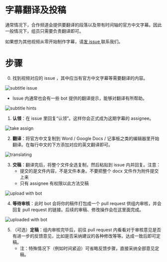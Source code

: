 # 字幕翻译及投稿

通常情况下，合作频道会提供要翻译的段落以及带有时间轴的官方中文字幕。因此一般情况下，组员只需要负责翻译即可。

如果想为其他视频从零开始制作字幕，请[发 issue ](https://github.com/immoonancient/YTSubtitles/issues/new)联系我们。

# 步骤

0. 找到视频对应的 issue ，其中应当有官方中文字幕等需要翻译的内容。

![subtitle issue](resources/subtitle-issue.png)

- Issue 内通常也会有一些 bot 提供的翻译提示，能够对翻译有所帮助。

![subtitle hints](resources/subtitle-hints.png)

1. **认领**：在 issue 里回复“认领”。这样你会正式成为这期字幕的 assignee。

![take assign](resources/take-assign.png)

2. **翻译**：将官方中文复制到 Word / Google Docs / 记事板之类的编辑器里开始翻译。在每行中文的下方添加对应的英文翻译即可。

![translating](resources/translating.png)

3. **交稿**：翻译完后，将整个文件全选复制，然后粘贴到 issue 内并回复。注意：
   - 提交的是文件内容，不是文件本身。不要把整个 docx 文件作为附件提交上来
   - 只有 assignee 有权限以此方法交稿

![upload with bot](resources/upload-with-bot.png)
   
4. **等待审核**：此时 bot 会将你的稿件打包成一个 pull request 供组内审核，并会回复 pull request 的链接。后续的审稿、修改操作会在这里面完成。

![uploaded with bot](resources/bot-uploaded.png)

5. （可选）**定稿**：组内审核完毕后，前往 pull request 内看看对于审核意见是否有进一步的反馈意见，比如是否采纳建议的各种修改等等。达成一致后即可定稿。
   - 注：特殊情况下（例如时间紧迫）可省略反馈步骤，直接采纳全部意见定稿。
